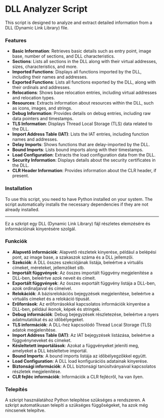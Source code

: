 # DLL Analyzer Script

This script is designed to analyze and extract detailed information from a DLL (Dynamic Link Library) file. 
### Features

- **Basic Information**: Retrieves basic details such as entry point, image base, number of sections, and DLL characteristics.
- **Sections**: Lists all sections in the DLL along with their virtual addresses, sizes, characteristics, and more.
- **Imported Functions**: Displays all functions imported by the DLL, including their names and addresses.
- **Exported Functions**: Lists all functions exported by the DLL, along with their ordinals and addresses.
- **Relocations**: Shows base relocation entries, including virtual addresses and relocation types.
- **Resources**: Extracts information about resources within the DLL, such as icons, images, and strings.
- **Debug Information**: Provides details on debug entries, including raw data pointers and timestamps.
- **TLS Information**: Displays Thread Local Storage (TLS) data related to the DLL.
- **Import Address Table (IAT)**: Lists the IAT entries, including function names and addresses.
- **Delay Imports**: Shows functions that are delay-imported by the DLL.
- **Bound Imports**: Lists bound imports along with their timestamps.
- **Load Configuration**: Extracts the load configuration data from the DLL.
- **Security Information**: Displays details about the security certificates in the DLL.
- **CLR Header Information**: Provides information about the CLR header, if present.

### Installation

To use this script, you need to have Python installed on your system. The script automatically installs the necessary dependencies if they are not already installed.


------------------------------------

Ez a szkript egy DLL (Dynamic Link Library) fájl részletes elemzésére és információinak kinyerésére szolgál. 

### Funkciók

- **Alapvető információk**: Alapvető részletek kinyerése, például a belépési pont, az image base, a szakaszok száma és a DLL jellemzői.
- **Szekciók**: A DLL összes szekciójának listája, beleértve a virtuális címeket, méreteket, jellemzőket stb.
- **Importált függvények**: Az összes importált függvény megjelenítése a DLL-ben, beleértve azok neveit és címeit.
- **Exportált függvények**: Az összes exportált függvény listája a DLL-ben, azok ordinaljaival és címeivel.
- **Relokációk**: A bázisrelokációs bejegyzések megjelenítése, beleértve a virtuális címeket és a relokáció típusát.
- **Erőforrások**: Az erőforrásokkal kapcsolatos információk kinyerése a DLL-ben, például ikonok, képek és stringek.
- **Debug információk**: Debug bejegyzések részletezése, beleértve a nyers adatmutatókat és az időbélyegeket.
- **TLS információk**: A DLL-hez kapcsolódó Thread Local Storage (TLS) adatok megjelenítése.
- **Import Address Table (IAT)**: Az IAT bejegyzések listázása, beleértve a függvényneveket és címeket.
- **Késleltetett importálások**: Azokat a függvényeket jeleníti meg, amelyeket a DLL késleltetve importál.
- **Bound Imports**: A bound imports listája az időbélyegzőkkel együtt.
- **Load Configuration**: A DLL load konfigurációs adatainak kinyerése.
- **Biztonsági információk**: A DLL biztonsági tanúsítványaival kapcsolatos részletek megjelenítése.
- **CLR fejléc információk**: Információk a CLR fejlécről, ha van ilyen.

### Telepítés

A szkript használatához Python telepítése szükséges a rendszeren. A szkript automatikusan telepíti a szükséges függőségeket, ha azok még nincsenek telepítve.


